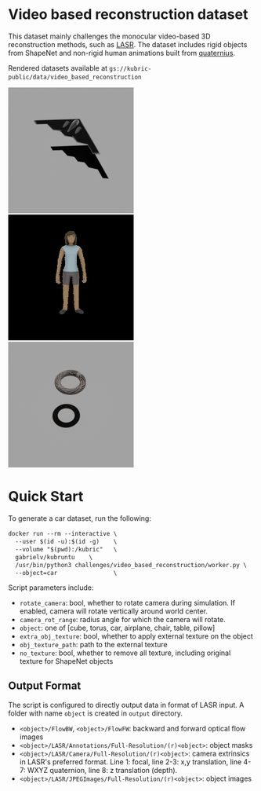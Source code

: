 # Video based reconstruction dataset

This dataset mainly challenges the monocular video-based 3D reconstruction methods, such as [LASR](https://github.com/google/lasr). The dataset includes rigid objects from ShapeNet and non-rigid human animations built from [quaternius](https://quaternius.com).

Rendered datasets available at `gs://kubric-public/data/video_based_reconstruction`

![](images/airplane-rot-obj.gif)
![](images/human-2.gif)
![](images/textured-torus.gif)

# Quick Start

To generate a car dataset, run the following:

```
docker run --rm --interactive \
  --user $(id -u):$(id -g)    \
  --volume "$(pwd):/kubric"   \
  gabrielv/kubruntu    \
  /usr/bin/python3 challenges/video_based_reconstruction/worker.py \
  --object=car                \
```

Script parameters include:
- `rotate_camera`: bool, whether to rotate camera during simulation. If enabled, camera will rotate vertically around world center.
- `camera_rot_range`: radius angle for which the camera will rotate.
- `object`: one of [cube, torus, car, airplane, chair, table, pillow]
- `extra_obj_texture`: bool, whether to apply external texture on the object
- `obj_texture_path`: path to the external texture
- `no_texture`: bool, whether to remove all texture, including original texture for ShapeNet objects

## Output Format

The script is configured to directly output data in format of LASR input. A folder with name `object` is created in `output` directory.
- `<object>/FlowBW`, `<object>/FlowFW`: backward and forward optical flow images
- `<object>/LASR/Annotations/Full-Resolution/(r)<object>`: object masks
- `<object>/LASR/Camera/Full-Resolution/(r)<object>`: camera extrinsics in LASR's preferred format. Line 1: focal, line 2-3: x,y translation, line 4-7: WXYZ quaternion, line 8: z translation (depth).
- `<object>/LASR/JPEGImages/Full-Resolution/(r)<object>`: object images

